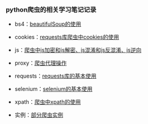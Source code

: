 ### python爬虫的相关学习笔记记录

- bs4：[beautifulSoup的使用](https://github.com/huiup/pythonSpider/tree/master/bs4)

- cookies：[requests库爬虫中cookies的使用](https://github.com/huiup/pythonSpider/blob/master/cookies/cookies_spider.py)

- js：[爬虫中js加密和js解密、js混淆和js反混淆、js逆向](https://github.com/huiup/pythonSpider/blob/master/js/js.py)

- proxy：[爬虫代理操作](https://github.com/huiup/pythonSpider/blob/master/proxy/proxy_spider.py)

- requests：[requests库的基本使用](https://github.com/huiup/pythonSpider/tree/master/requests)

- selenium：[selenium的基本使用](https://github.com/huiup/pythonSpider/tree/master/selenium)

- xpath：[爬虫中xpath的使用](https://github.com/huiup/pythonSpider/tree/master/xpath)

- 实例：[部分爬虫实例]([https://github.com/huiup/pythonSpider/tree/master/%E5%AE%9E%E4%BE%8B](https://github.com/huiup/pythonSpider/tree/master/实例))

  


